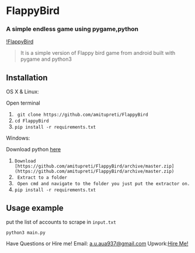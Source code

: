 # FlappyBird
### A simple endless game using pygame,python
[!FlappyBird](https://i.imgur.com/tpTlNen.png)

> It is a simple version of Flappy bird game from android built with pygame and python3




## Installation

OS X & Linux:

Open terminal

1. ``` git clone https://github.com/amitupreti/FlappyBird```
2. ``` cd FlappyBird ```
3. ``` pip install -r requirements.txt ```

Windows:

Download python [here](https://www.python.org/downloads/)
1. ```Download [https://github.com/amitupreti/FlappyBird/archive/master.zip](https://github.com/amitupreti/FlappyBird/archive/master.zip) ```
2. ``` Extract to a folder```
3. ``` Open cmd and navigate to the folder you just put the extractor on.```
4. ``` pip install -r requirements.txt ```

## Usage example

put the list of accounts to scrape in ```input.txt```

```python3 main.py ```





Have Questions or Hire me!
Email: [a.u.aua937@gmail.com](mailto:a.u.aua937@gmail.com)
Upwork:[Hire Me!](https://www.upwork.com/o/profiles/users/_~0138a590d015bae20a/)
